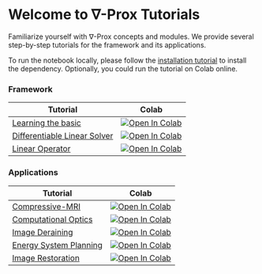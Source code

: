 # Welcome to ∇-Prox Tutorials

Familiarize yourself with ∇-Prox concepts and modules. We provide several step-by-step tutorials for the framework and its applications.

To run the notebook locally, please follow the [installation tutorial]() to install the dependency. Optionally, you could run the tutorial on Colab online.

### Framework

| Tutorial | Colab |
| -- | -- |
| [Learning the basic](learn_the_basic.ipynb)   | [![Open In Colab](https://colab.research.google.com/assets/colab-badge.svg)](https://colab.research.google.com/github/Zeqiang-Lai/Delta-Prox/blob/master/notebooks/learn_the_basic.ipynb)|
| [Differentiable Linear Solver](differentiable_linear_solver.ipynb)   | [![Open In Colab](https://colab.research.google.com/assets/colab-badge.svg)](https://colab.research.google.com/github/Zeqiang-Lai/Delta-Prox/blob/master/notebooks/differentiable_linear_solver.ipynb)|
| [Linear Operator](linear_operator.ipynb)   | [![Open In Colab](https://colab.research.google.com/assets/colab-badge.svg)](https://colab.research.google.com/github/Zeqiang-Lai/Delta-Prox/blob/master/notebooks/linear_operator.ipynb)|


### Applications

| Tutorial | Colab |
| -- | -- |
| [Compressive-MRI](csmri.ipynb) | [![Open In Colab](https://colab.research.google.com/assets/colab-badge.svg)](https://colab.research.google.com/github/Zeqiang-Lai/Delta-Prox/blob/master/notebooks/csmri.ipynb) |
| [Computational Optics ](computational_optics.ipynb) | [![Open In Colab](https://colab.research.google.com/assets/colab-badge.svg)](https://colab.research.google.com/github/Zeqiang-Lai/Delta-Prox/blob/master/notebooks/computational_optics.ipynb) |
| [Image Deraining](deraining.ipynb) | [![Open In Colab](https://colab.research.google.com/assets/colab-badge.svg)](https://colab.research.google.com/github/Zeqiang-Lai/Delta-Prox/blob/master/notebooks/deraining.ipynb) |
| [Energy System Planning](energy_system_planning.ipynb) | [![Open In Colab](https://colab.research.google.com/assets/colab-badge.svg)](https://colab.research.google.com/github/Zeqiang-Lai/Delta-Prox/blob/master/notebooks/energy_system_planning.ipynb) |
| [Image Restoration](image_restoration.ipynb) | [![Open In Colab](https://colab.research.google.com/assets/colab-badge.svg)](https://colab.research.google.com/github/Zeqiang-Lai/Delta-Prox/blob/master/notebooks/image_restoration.ipynb) |